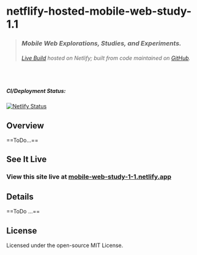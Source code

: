 # netflify-hosted-mobile-web-study-1.1
> ### *Mobile Web Explorations, Studies, and Experiments.*
> ###### [Live Build](https://mobile-web-study-1-1.netlify.app) hosted on Netlify; built from code maintained on [GitHub](https://github.com/mattdanielbrown/netflify-hosted-mobile-web-study-1.1).

   
<br>

##### CI/Deployment Status:
[![Netlify Status](https://api.netlify.com/api/v1/badges/405e510d-c260-46f0-ae61-4587bc8c5cc4/deploy-status)](https://app.netlify.com/sites/mobile-web-studies-001/deploys)

## Overview
==ToDo...==

## See It Live
### View this site live at [mobile-web-study-1-1.netlify.app](https://mobile-web-study-1-1.netlify.app)

## Details
==ToDo ...==

## License
Licensed under the open-source MIT License.
